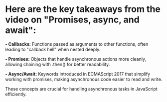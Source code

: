 # Here are the key takeaways from the video on "Promises, async, and await":

**- Callbacks:** Functions passed as arguments to other functions, often leading to "callback hell" when nested deeply.

**- Promises:** Objects that handle asynchronous actions more cleanly, allowing chaining with .then() for better readability.

**- Async/Await:** Keywords introduced in ECMAScript 2017 that simplify working with promises, making asynchronous code easier to read and write.

These concepts are crucial for handling asynchronous tasks in JavaScript efficiently.